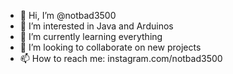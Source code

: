 - 👋 Hi, I’m @notbad3500
- 👀 I’m interested in Java and Arduinos
- 🌱 I’m currently learning everything
- 💞️ I’m looking to collaborate on new projects
- 📫 How to reach me: instagram.com/notbad3500
